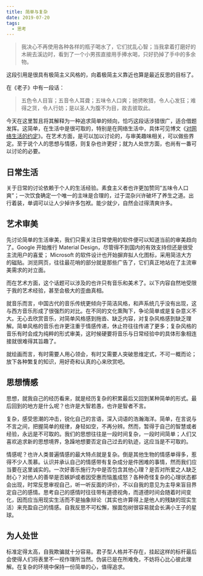 ```yaml
---
title: 简单与复杂
date: 2019-07-20
tags:
  - 思考
---
```


> 我决心不再使用各种各样的瓶子喝水了，它们扰乱心智；当我拿着打磨好的木碗去溪边时，看到了一个小男孩直接用手捧水喝，只好扔掉了手中的多余物。

这段引用是很具有极简主义风格的，向着极简主义靠近也算是最近反思的目标了。

在《老子》中有一段话：

> 五色令人目盲；五音令人耳聋；五味令人口爽；驰骋畋猎，令人心发狂；难得之货，令人行妨；是以圣人为腹不为目，故去彼取此。

今天在这里暂且将其解释为一种追求简单的倾向，恰巧这段话涉猎很广，适合借题发挥。这简单，在生活中是很可取的，特别是在网络生活中，具体可见博文《[对网络生活的约定](/zh/blog/2019-07-20-internet-life)》。在艺术方面，是可以加以讨论的，与审美趣味相关，可以做些界定。至于说个人的思想与情感，则复杂也许更好；就为人处世方面，也尚有一番可以讨论的必要。

## 日常生活

关于日常的讨论依赖于个人的生活经验。素食主义者也许更加赞同“五味令人口爽”；一次饮食确定一个唯一的主味是合理的，过于混杂兴许破坏了养生之道。出行着装，单调可以让人少掉许多包袱。能少就少，自然会过得清爽许多。

## 艺术审美

先讨论简单的生活审美，我们只需关注日常使用的软件便可以知道当前的审美趋向了。Google 开始推行 Material Design，尽管得不到国内的有效支持但还是很受主流用户的喜爱； Microsoft 的软件设计也开始摒弃拟人化图标，采用简洁大方的磁贴。浏览网页，往往最花哨的部分就是那些广告了，它们真正地站在了主流审美需求的对立面。

而在艺术方面，这个话题可以涉及的也许只有音乐和美术了。以下内容自然地受限于我的艺术经验，甚至会极大的歪曲真相。

就音乐而言，中国古代的音乐传统更倾向于简洁风格，和声系统几乎没有出现，这与西方音乐形成了很强烈的对比。在不同的文化熏陶下，争论简单或是复杂意义不大。无心去欣赏音乐，对简单风格感到拖沓、缺乏内容，对复杂风格感到缺乏理解。简单风格的音乐也许更注重于情感传递，休止符往往传递了更多；复杂风格的音乐有时会成为纯粹的形式审美，这时候硬要将音乐与日常经验中的具体形象相连接就很难得其旨趣了。

就绘画而言，有时需要人用心领会，有时又需要人突破思维定式，不可一概而论；放下各种繁复的知识，用好奇和认真的心来欣赏吧。

## 思想情感

思想，就我自己的经历看来，就是经历复杂的积累最后又回到某种简单的形式。最后回到的地方是什么呢？也许是大智若愚，也许是智者不言。

复杂，感受思潮的冲击，锐化自己的言语，深入词语的浩瀚海洋。简单，在言说与不言之间，把握简单的规律，身轻如空，不再分辨。然而，暂得于自己的智慧或者经验，永远是不可取的。我们的思想往往是一段时间复杂，一段时间简单；人们又喜欢追求新的思想境界，急躁地想要否定自己过去的轨迹，这应当是不可取的。

情感呢？也许人类普遍情感的最大特点就是复杂。倒是其他生物的情感单得多，惹得不少人羡慕。认识并承认自己的情感带有复杂成分是件困难的事情，然而我们应当要在这里诚实的。一次好善乐施行为中是否包含其他心理？是否对所爱之人缺乏耐心？对他人的善举是否嫉妒或者因受惠而恼羞成怒？各种奇怪复杂的心理状态都会出现，时常反思审视自己，听一听反面的评价，不以自我的意见为主导来盲目界定自己的感情。思考自己的感情时往往带有道德视角，而道德时间会随着时间变化，因而应当用现实生活而不是抽象辩论（其实也许算得上是他人的残缺的现实生活）来充盈自己的情感。自我反思不可松懈，猴面包树很容易就会长满小王子的星球。

## 为人处世

标准定得太高，自我欺骗就十分容易。君子型人格并不存在，挂起这样的标杆最后会使得人们将表里不一视作理所当然。伪装已是在所难免，不妨将心比心彼此理解。在复杂的环境中保持一份简单的心，值得追求。
